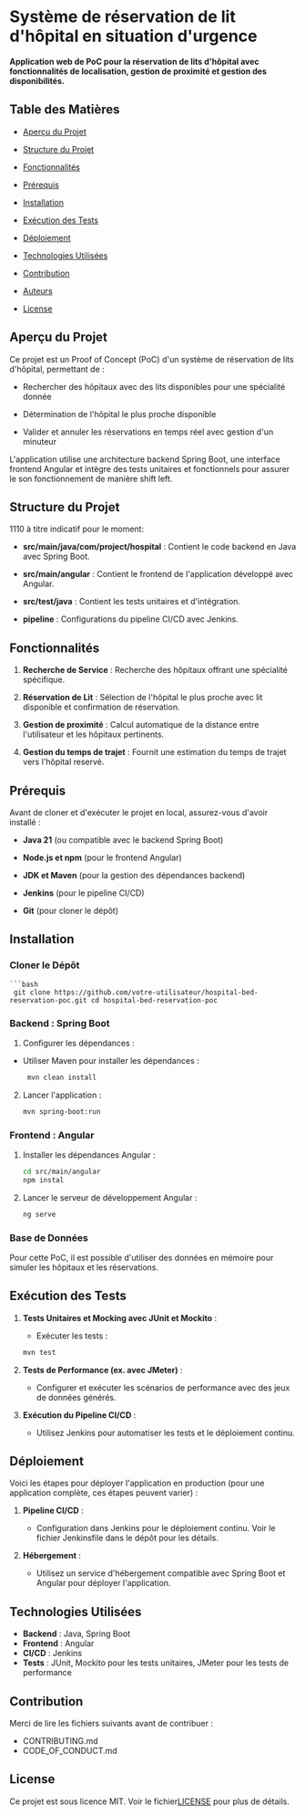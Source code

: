 
# Système de réservation de lit d'hôpital en situation d'urgence

  

**Application web de PoC pour la réservation de lits d'hôpital avec fonctionnalités de localisation, gestion de proximité et gestion des disponibilités.**

  

## Table des Matières

- [Aperçu du Projet](#aperçu-du-projet)

- [Structure du Projet](#structure-du-projet)

- [Fonctionnalités](#fonctionnalités)

- [Prérequis](#prérequis)

- [Installation](#installation)

- [Exécution des Tests](#exécution-des-tests)

- [Déploiement](#déploiement)

- [Technologies Utilisées](#technologies-utilisées)

- [Contribution](#contribution)

- [Auteurs](#auteurs)

- [License](#license)

  

## Aperçu du Projet

  

Ce projet est un Proof of Concept (PoC) d'un système de réservation de lits d'hôpital, permettant de :

- Rechercher des hôpitaux avec des lits disponibles pour une spécialité donnée

- Détermination de l'hôpital le plus proche disponible

- Valider et annuler les réservations en temps réel avec gestion d'un minuteur

  

L'application utilise une architecture backend Spring Boot, une interface frontend Angular et intègre des tests unitaires et fonctionnels pour assurer le son fonctionnement de manière shift left.

  

## Structure du Projet

1110 à titre indicatif pour le moment:

- **src/main/java/com/project/hospital** : Contient le code backend en Java avec Spring Boot.

- **src/main/angular** : Contient le frontend de l'application développé avec Angular.

- **src/test/java** : Contient les tests unitaires et d'intégration.

- **pipeline** : Configurations du pipeline CI/CD avec Jenkins.

  

## Fonctionnalités

1. **Recherche de Service** : Recherche des hôpitaux offrant une spécialité spécifique.

2. **Réservation de Lit** : Sélection de l'hôpital le plus proche avec lit disponible et confirmation de réservation.

3. **Gestion de proximité** : Calcul automatique de la distance entre l'utilisateur et les hôpitaux pertinents.

5. **Gestion du temps de trajet** : Fournit une estimation du temps de trajet vers l'hôpital reservé.

  

## Prérequis

Avant de cloner et d'exécuter le projet en local, assurez-vous d'avoir installé :

- **Java 21** (ou compatible avec le backend Spring Boot)

- **Node.js et npm** (pour le frontend Angular)

- **JDK et Maven** (pour la gestion des dépendances backend)

- **Jenkins** (pour le pipeline CI/CD)

- **Git** (pour cloner le dépôt)

## Installation
### Cloner le Dépôt  
	```bash
	 git clone https://github.com/votre-utilisateur/hospital-bed-reservation-poc.git cd hospital-bed-reservation-poc

### Backend : Spring Boot

1. Configurer les dépendances :
  - Utiliser Maven pour installer les dépendances :
	  ```bash
	   mvn clean install
2. Lancer l'application :
	```bash
   mvn spring-boot:run
### Frontend : Angular
1. Installer les dépendances Angular :
	  ```bash
	cd src/main/angular
	npm instal
2. Lancer le serveur de développement Angular :
   ```bash
   ng serve
### Base de Données 

Pour cette PoC, il est possible d'utiliser des données en mémoire pour simuler les hôpitaux et les réservations.

## Exécution des Tests

1. **Tests Unitaires et Mocking avec JUnit et Mockito** :
   - Exécuter les tests :
   ```bash
   mvn test
2. **Tests de Performance (ex. avec JMeter)** :
   - Configurer et exécuter les scénarios de performance avec des jeux de données générés.

3. **Exécution du Pipeline CI/CD** :
   - Utilisez Jenkins pour automatiser les tests et le déploiement continu.

## Déploiement

Voici les étapes pour déployer l'application en production (pour une application complète, ces étapes peuvent varier) :

1. **Pipeline CI/CD** :
   - Configuration dans Jenkins pour le déploiement continu. Voir le fichier Jenkinsfile dans le dépôt pour les détails.

2. **Hébergement** :
   - Utilisez un service d'hébergement compatible avec Spring Boot et Angular pour déployer l'application.

## Technologies Utilisées

- **Backend** : Java, Spring Boot
- **Frontend** : Angular
- **CI/CD** : Jenkins
- **Tests** : JUnit, Mockito pour les tests unitaires, JMeter pour les tests de performance

## Contribution

Merci de lire les fichiers suivants avant de contribuer :

- CONTRIBUTING.md
- CODE_OF_CONDUCT.md

## License

Ce projet est sous licence MIT. Voir le fichier[LICENSE](LICENSE) pour plus de détails.
